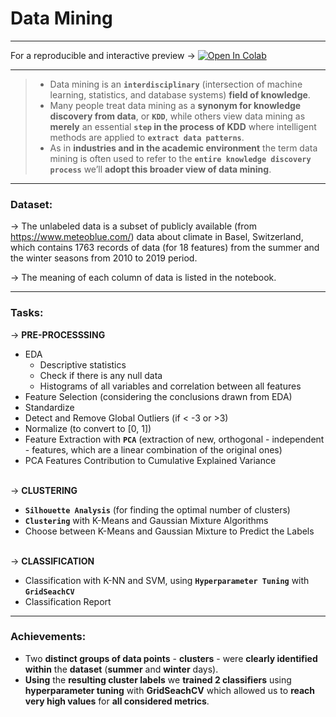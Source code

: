 # Data Mining
- - - 

For a reproducible and interactive preview &rarr; [![Open In Colab](https://colab.research.google.com/assets/colab-badge.svg)](https://colab.research.google.com/github/josepaulosa/Data_Mining/blob/main/Data_Mining.ipynb)
- - - 

> - Data mining is an **`interdisciplinary`** (intersection of machine learning, statistics, and database systems) **field of knowledge**. 
> - Many people treat data mining as a **synonym for knowledge discovery from data**, or **`KDD`**, while others view data mining as **merely** an essential **`step` in the process of KDD** where intelligent methods are applied to **`extract data patterns`**. 
> - As in **industries and in the academic environment** the term data mining is often used to refer to the **`entire knowledge discovery process`** we’ll **adopt this broader view of data mining**.
- - - 
### Dataset:
&rarr; The unlabeled data is a subset of publicly available (from https://www.meteoblue.com/) data about climate in Basel, Switzerland, which contains 1763 records of data (for 18 features) from the summer and the winter seasons from 2010 to 2019 period.

&rarr; The meaning of each column of data is listed in the notebook.
- - - 
### Tasks:
&rarr; **PRE-PROCESSSING**
- EDA 
    - Descriptive statistics
    - Check if there is any null data
    - Histograms of all variables and correlation between all features 
- Feature Selection (considering the conclusions drawn from EDA)
- Standardize 
- Detect and Remove Global Outliers (if < -3 or >3)
- Normalize (to convert to [0, 1])
- Feature Extraction with **`PCA`** (extraction of new, orthogonal - independent - features, which are a linear combination of the original ones)
- PCA Features Contribution to Cumulative Explained Variance 
<br><br>

&rarr; **CLUSTERING**
- **`Silhouette Analysis`** (for finding the optimal number of clusters)
- **`Clustering`** with K-Means and Gaussian Mixture Algorithms
- Choose between K-Means and Gaussian Mixture to Predict the Labels
<br><br>

&rarr; **CLASSIFICATION**
- Classification with K-NN and SVM, using **`Hyperparameter Tuning`** with  **`GridSeachCV`**
- Classification Report
- - - - 
### Achievements:
- Two  **distinct groups of data points** - **clusters** - were **clearly identified within** the **dataset** (**summer** and **winter** days). 
- **Using** the **resulting cluster labels** we **trained 2 classifiers**  using **hyperparameter tuning** with  **GridSeachCV** which allowed us to **reach very high values** for **all considered metrics**.
